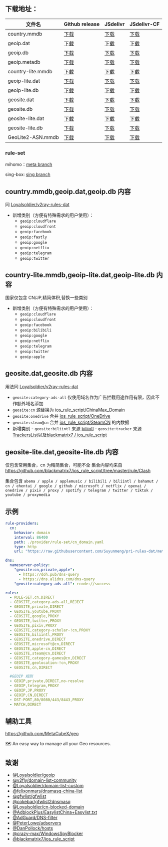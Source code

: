 ## **下载地址**：

| 文件名              | Github release                                                                                                            | JSdelivr                                                                                                                           | JSdelivr-CF                                                                                                                              |
|---------------------|---------------------------------------------------------------------------------------------------------------------------|------------------------------------------------------------------------------------------------------------------------------------|------------------------------------------------------------------------------------------------------------------------------------------|
| country.mmdb        | [下载](https://github.com/Suyunmeng/pri-rules-dat/releases/download/latest/country.mmdb)                                 | [下载](https://fastly.jsdelivr.net/gh/Suyunmeng/pri-rules-dat@release/country.mmdb)                                                  | [下载](https://testingcf.jsdelivr.net/gh/Suyunmeng/pri-rules-dat@release/country.mmdb)                                                  |
| geoip.dat           | [下载](https://github.com/Suyunmeng/pri-rules-dat/releases/download/latest/geoip.dat)                                    | [下载](https://fastly.jsdelivr.net/gh/Suyunmeng/pri-rules-dat@release/geoip.dat)                                                       | [下载](https://testingcf.jsdelivr.net/gh/Suyunmeng/pri-rules-dat@release/geoip.dat)                                                       |
| geoip.db            | [下载](https://github.com/Suyunmeng/pri-rules-dat/releases/download/latest/geoip.db)                                     | [下载](https://fastly.jsdelivr.net/gh/Suyunmeng/pri-rules-dat@release/geoip.db)                                                        | [下载](https://testingcf.jsdelivr.net/gh/Suyunmeng/pri-rules-dat@release/geoip.db)                                                        |
| geoip.metadb        | [下载](https://github.com/Suyunmeng/pri-rules-dat/releases/download/latest/geoip.metadb)                                 | [下载](https://fastly.jsdelivr.net/gh/Suyunmeng/pri-rules-dat@release/geoip.metadb)                                                    | [下载](https://testingcf.jsdelivr.net/gh/Suyunmeng/pri-rules-dat@release/geoip.metadb)                                                    |
| country-lite.mmdb   | [下载](https://github.com/Suyunmeng/pri-rules-dat/releases/download/latest/country-lite.mmdb)                            | [下载](https://fastly.jsdelivr.net/gh/Suyunmeng/pri-rules-dat@release/country-lite.mmdb)                                               | [下载](https://testingcf.jsdelivr.net/gh/Suyunmeng/pri-rules-dat@release/country-lite.mmdb)                                               |
| geoip-lite.dat      | [下载](https://github.com/Suyunmeng/pri-rules-dat/releases/download/latest/geoip-lite.dat)                               | [下载](https://fastly.jsdelivr.net/gh/Suyunmeng/pri-rules-dat@release/geoip-lite.dat)                                                  | [下载](https://testingcf.jsdelivr.net/gh/Suyunmeng/pri-rules-dat@release/geoip-lite.dat)                                                  |
| geoip-lite.db       | [下载](https://github.com/Suyunmeng/pri-rules-dat/releases/download/latest/geoip-lite.db)                                | [下载](https://fastly.jsdelivr.net/gh/Suyunmeng/pri-rules-dat@release/geoip-lite.db)                                                   | [下载](https://testingcf.jsdelivr.net/gh/Suyunmeng/pri-rules-dat@release/geoip-lite.db)                                                   |
| geosite.dat         | [下载](https://github.com/Suyunmeng/pri-rules-dat/releases/download/latest/geosite.dat)                                  | [下载](https://fastly.jsdelivr.net/gh/Suyunmeng/pri-rules-dat@release/geosite.dat)                                                     | [下载](https://testingcf.jsdelivr.net/gh/Suyunmeng/pri-rules-dat@release/geosite.dat)                                                     |
| geosite.db          | [下载](https://github.com/Suyunmeng/pri-rules-dat/releases/download/latest/geosite.db)                                   | [下载](https://fastly.jsdelivr.net/gh/Suyunmeng/pri-rules-dat@release/geosite.db)                                                      | [下载](https://testingcf.jsdelivr.net/gh/Suyunmeng/pri-rules-dat@release/geosite.db)                                                      |
| geosite-lite.dat    | [下载](https://github.com/Suyunmeng/pri-rules-dat/releases/download/latest/geosite-lite.dat)                             | [下载](https://fastly.jsdelivr.net/gh/Suyunmeng/pri-rules-dat@release/geosite-lite.dat)                                                 | [下载](https://testingcf.jsdelivr.net/gh/Suyunmeng/pri-rules-dat@release/geosite-lite.dat)                                                 |
| geosite-lite.db     | [下载](https://github.com/Suyunmeng/pri-rules-dat/releases/download/latest/geosite-lite.db)                              | [下载](https://fastly.jsdelivr.net/gh/Suyunmeng/pri-rules-dat@release/geosite-lite.db)                                                 | [下载](https://testingcf.jsdelivr.net/gh/Suyunmeng/pri-rules-dat@release/geosite-lite.db)                                                 |
| GeoLite2-ASN.mmdb   | [下载](https://github.com/Suyunmeng/pri-rules-dat/releases/download/latest/GeoLite2-ASN.mmdb)                              | [下载](https://fastly.jsdelivr.net/gh/Suyunmeng/pri-rules-dat@release/GeoLite2-ASN.mmdb)                                                 | [下载](https://testingcf.jsdelivr.net/gh/Suyunmeng/pri-rules-dat@release/GeoLite2-ASN.mmdb)                                                 |

### **rule-set**

mihomo：[meta branch](https://github.com/Suyunmeng/pri-rules-dat/tree/meta)

sing-box: [sing branch](https://github.com/Suyunmeng/pri-rules-dat/tree/sing)

## **country.mmdb,geoip.dat,geoip.db 内容**

同 [Loyalsoldier/v2ray-rules-dat](https://github.com/Loyalsoldier/v2ray-rules-dat)

- 新增类别（方便有特殊需求的用户使用）：
  - `geoip:cloudflare`
  - `geoip:cloudfront`
  - `geoip:facebook`
  - `geoip:fastly`
  - `geoip:google`
  - `geoip:netflix`
  - `geoip:telegram`
  - `geoip:twitter`

## **country-lite.mmdb,geoip-lite.dat,geoip-lite.db 内容**

国家仅包含 CN/JP,精简体积,替换一些类别

- 新增类别（方便有特殊需求的用户使用）：
  - `geoip:cloudflare`
  - `geoip:cloudfront`
  - `geoip:facebook`
  - `geoip:bilibili`
  - `geoip:google`
  - `geoip:netflix`
  - `geoip:telegram`
  - `geoip:twitter`
  - `geoip:apple`

## **geosite.dat,geosite.db 内容**

用法同 [Loyalsoldier/v2ray-rules-dat](https://github.com/Loyalsoldier/v2ray-rules-dat)

- `geosite:category-ads-all` 仅使用域名作为广告拦截用途作用有限，因此不作额外域名添加
- `geosite:cn` 源替换为 [ios_rule_script/ChinaMax_Domain](https://github.com/blackmatrix7/ios_rule_script/tree/master/rule/Clash/ChinaMax)
- `geosite:onedrive` 合并 [ios_rule_script/OneDrive](https://github.com/blackmatrix7/ios_rule_script/tree/master/rule/Clash/OneDrive)
- `geosite:steam@cn` 合并 [ios_rule_script/SteamCN](https://github.com/blackmatrix7/ios_rule_script/tree/master/rule/Clash/SteamCN) 的内数据
- 新增类别 - `geosite:biliintl` 来源 [biliintl](https://raw.githubusercontent.com/xishang0128/rules/main/biliintl.list) - `geosite:tracker` 来源 [TrackersList](https://trackerslist.com/#/zh)以及[blackmatrix7
  /
  ios_rule_script](https://github.com/blackmatrix7/ios_rule_script/tree/master/rule/Clash/PrivateTracker)

## **geosite-lite.dat,geosite-lite.db 内容**

仅包含常用集合，cn 为精简集合，可能不全
集合内容均来自 https://github.com/blackmatrix7/ios_rule_script/tree/master/rule/Clash

集合包含 `abema / apple / applemusic / bilibili / biliintl / bahamut / cn / ehentai / google / github / microsoft / netflix / openai / onedrive / pixiv / proxy / spotify / telegram / twitter / tiktok / youtube / proxymedia`

## **示例**

```yaml
rule-providers:
  cn:
    behavior: domain
    interval: 86400
    path: ./provider/rule-set/cn_domain.yaml
    type: http
    url: "https://raw.githubusercontent.com/Suyunmeng/pri-rules-dat/meta/geo/geosite/cn.yaml"

dns:
  nameserver-policy:
    "geosite:cn,private,apple":
      - https://doh.pub/dns-query
      - https://dns.alidns.com/dns-query
    "geosite:category-ads-all": rcode://success

rules:
  - RULE-SET,cn,DIRECT
  - GEOSITE,category-ads-all,REJECT
  - GEOSITE,private,DIRECT
  - GEOSITE,youtube,PROXY
  - GEOSITE,google,PROXY
  - GEOSITE,twitter,PROXY
  - GEOSITE,pixiv,PROXY
  - GEOSITE,category-scholar-!cn,PROXY
  - GEOSITE,biliintl,PROXY
  - GEOSITE,onedrive,DIRECT
  - GEOSITE,microsoft@cn,DIRECT
  - GEOSITE,apple-cn,DIRECT
  - GEOSITE,steam@cn,DIRECT
  - GEOSITE,category-games@cn,DIRECT
  - GEOSITE,geolocation-!cn,PROXY
  - GEOSITE,cn,DIRECT

  #GEOIP 规则
  - GEOIP,private,DIRECT,no-resolve
  - GEOIP,telegram,PROXY
  - GEOIP,JP,PROXY
  - GEOIP,CN,DIRECT
  - DST-PORT,80/8080/443/8443,PROXY
  - MATCH,DIRECT
```

## 辅助工具

https://github.com/MetaCubeX/geo

🗺 An easy way to manage all your Geo resources.

## 致谢

- [@Loyalsoldier/geoip](https://github.com/Loyalsoldier/geoip)
- [@v2fly/domain-list-community](https://github.com/v2fly/domain-list-community)
- [@Loyalsoldier/domain-list-custom](https://github.com/Loyalsoldier/domain-list-custom)
- [@felixonmars/dnsmasq-china-list](https://github.com/felixonmars/dnsmasq-china-list)
- [@gfwlist/gfwlist](https://github.com/gfwlist/gfwlist)
- [@cokebar/gfwlist2dnsmasq](https://github.com/cokebar/gfwlist2dnsmasq)
- [@Loyalsoldier/cn-blocked-domain](https://github.com/Loyalsoldier/cn-blocked-domain)
- [@AdblockPlus/EasylistChina+Easylist.txt](https://easylist-downloads.adblockplus.org/easylistchina+easylist.txt)
- [@AdGuard/DNS-filter](https://kb.adguard.com/en/general/adguard-ad-filters#dns-filter)
- [@PeterLowe/adservers](https://pgl.yoyo.org/adservers)
- [@DanPollock/hosts](https://someonewhocares.org/hosts)
- [@crazy-max/WindowsSpyBlocker](https://github.com/crazy-max/WindowsSpyBlocker)
- [@blackmatrix7/ios_rule_script](https://github.com/blackmatrix7/ios_rule_script)

